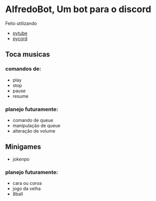 # __AlfredoBot__, Um bot para o discord 
Feito utilizando
- [pytube](https://pytube.io/en/latest/index.html)
- [pycord](https://docs.pycord.dev/en/master/)

## Toca musicas 
### comandos de:
* play
* stop
* pause
* resume

### planejo futuramente:
* comando de queue
* manipulação de queue
* alteração de volume

## **Minigames** 
* jokenpo
### planejo futuramente:
* cara ou coroa
* jogo da velha
* 8ball

